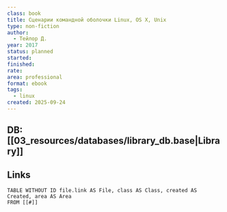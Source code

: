 ```yaml
---
class: book
title: Сценарии командной оболочки Linux, OS X, Unix
type: non-fiction
author:
  - Тейлор Д.
year: 2017
status: planned
started:
finished:
rate:
area: professional
format: ebook
tags:
  - linux
created: 2025-09-24
---
```

## DB: [[03_resources/databases/library_db.base|Library]]

## Links

```dataview
TABLE WITHOUT ID file.link AS File, class AS Class, created AS Created, area AS Area
FROM [[#]]
````